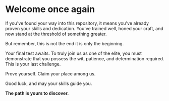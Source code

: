 # Welcome once again

If you've found your way into this repository, it means you've already proven your skills and dedication. You've trained well, honed your craft, and now stand at the threshold of something greater. 

But remember, this is not the end it is only the beginning. 

Your final test awaits. To truly join us as one of the elite, you must demonstrate that you possess the wit, patience, and determination required. This is your last challenge.

Prove yourself. Claim your place among us.

Good luck, and may your skills guide you.

**The path is yours to discover.**
